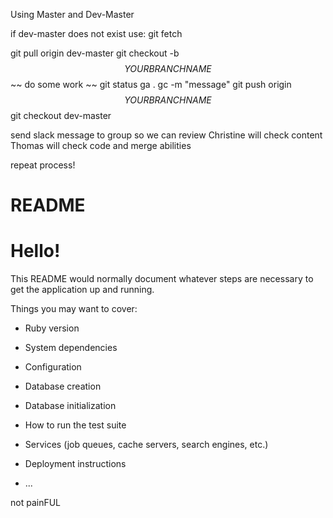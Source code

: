 Using Master and Dev-Master

if dev-master does not exist use:
git fetch


git pull origin dev-master
git checkout -b $$YOUR BRANCH NAME$$
~~ do some work ~~
git status
ga .
gc -m "message"
git push origin $$YOUR BRANCH NAME$$
git checkout dev-master

send slack message to group so we can review
Christine will check content
Thomas will check code and merge abilities


repeat process!




# README

# Hello!

This README would normally document whatever steps are necessary to get the
application up and running.

Things you may want to cover:

* Ruby version

* System dependencies

* Configuration

* Database creation

* Database initialization

* How to run the test suite

* Services (job queues, cache servers, search engines, etc.)

* Deployment instructions

* ...

not painFUL
